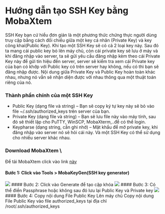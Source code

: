 # Hướng dẫn tạo SSH Key bằng MobaXtem
SSH Key bạn cứ hiểu đơn giản là một phương thức chứng thực người dùng truy cập bằng cách đối chiếu giữa một key cá nhân (Private Key) và key công khai(Public Key).
Khi tạo một SSH Key sẽ có cả 2 loại key này. Sau đó ta mang cái public key bỏ lên máy chủ, còn cái private key sẽ lưu ở máy và khi đăng nhập vào server, ta sẽ gửi yêu cầu đăng nhập kèm theo cái Private Key này để gửi tín hiệu đến server, server sẽ kiểm tra xem cái Private key của bạn có khớp với Public key có trên server hay không, nếu có thì bạn sẽ đăng nhập được.
Nội dung giữa Private Key và Public Key hoàn toàn khác nhau, nhưng nó vẫn sẽ nhận diện được với nhau thông qua một thuật toán riêng của nó.

### Thành phần chính của một SSH Key
- Public Key (dạng file và string) – Bạn sẽ copy ký tự key này sẽ bỏ vào file ~/.ssh/authorized_keys trên server của bạn.
- Private Key (dạng file và string) – Bạn sẽ lưu file này vào máy tính, sau đó sẽ thiết lập cho PuTTY, WinSCP, MobaXterm,..để có thể login.
- Keypharse (dạng string, cần ghi nhớ) – Mật khẩu để mở private key, khi đăng nhập vào server nó sẽ hỏi cái này.
Và một SSH Key có thể sử dụng cho nhiều server khác nhau.
### Download MobaXtem \
Để tải MobaXtem click vào link [này](https://news.cloud365.vn/ssh-mobaxterm-huong-dan-su-dung-mobaxterm-de-ssh-vao-server-linux/)
#### Bước 1: Click vào Tools > MobaKeyGen(SSH key generator)
<img src="https://i.imgur.com/xoFGCw7.png">
#### Bước 2: Click vào Generate để tạo cặp khóa
<img src="https://i.imgur.com/UlykxyH.png">
#### Bước 3: Có thể điền Passphrase hoặc không sau đó lưu lại Public Key  và Private key
<img src="https://i.imgur.com/fd0FAMu.png">
#### Bước 4: Copy nội dung File Public Key Lên máy chủ
Copy nội dung File Public Key vào file authorized_keys tại địa chỉ /root/.ssh/authorized_keys 



